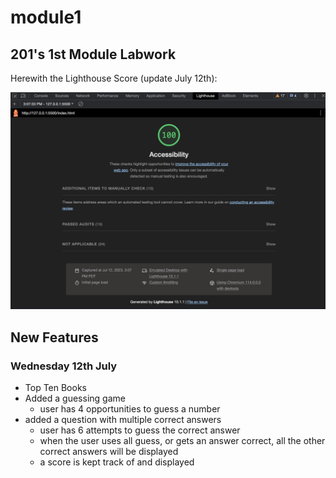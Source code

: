 # module1

## 201's 1st Module Labwork

Herewith the Lighthouse Score (update July 12th):

![Lighthouse Score](image-1.png)


## New Features

### Wednesday 12th July
- Top Ten Books
- Added a guessing game
  - user has 4 opportunities to guess a number
- added a question with multiple correct answers
  - user has 6 attempts to guess the correct answer
  - when the user uses all guess, or gets an answer correct, all the other correct answers will be displayed
  - a score is kept track of and displayed